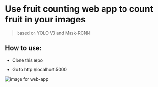 # Use fruit counting web app to count fruit in your images

> based on YOLO V3 and Mask-RCNN


## How to use:

- Clone this repo 

- Go to http://localhost:5000


![image for web-app](https://github.com/HaochenQ/Fruit-Recognition-and-Counting/blob/haochen/web-app/Screen%20Shot%202020-02-13%20at%2012.03.17%20pm.png)


